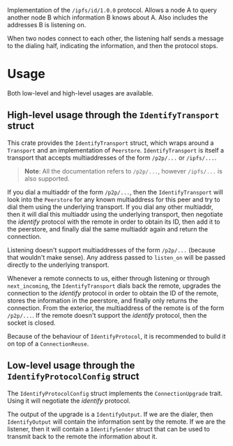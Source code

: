 Implementation of the `/ipfs/id/1.0.0` protocol. Allows a node A to query another node B which
information B knows about A. Also includes the addresses B is listening on.

When two nodes connect to each other, the listening half sends a message to the dialing half,
indicating the information, and then the protocol stops.

# Usage

Both low-level and high-level usages are available.

## High-level usage through the `IdentifyTransport` struct

This crate provides the `IdentifyTransport` struct, which wraps around a `Transport` and an
implementation of `Peerstore`. `IdentifyTransport` is itself a transport that accepts
multiaddresses of the form `/p2p/...` or `/ipfs/...`.

> **Note**: All the documentation refers to `/p2p/...`, however `/ipfs/...` is also supported.

If you dial a multiaddr of the form `/p2p/...`, then the `IdentifyTransport` will look into
the `Peerstore` for any known multiaddress for this peer and try to dial them using the
underlying transport. If you dial any other multiaddr, then it will dial this multiaddr using
the underlying transport, then negotiate the *identify* protocol with the remote in order to
obtain its ID, then add it to the peerstore, and finally dial the same multiaddr again and
return the connection.

Listening doesn't support multiaddresses of the form `/p2p/...` (because that wouldn't make
sense). Any address passed to `listen_on` will be passed directly to the underlying transport.

Whenever a remote connects to us, either through listening or through `next_incoming`, the
`IdentifyTransport` dials back the remote, upgrades the connection to the *identify* protocol
in order to obtain the ID of the remote, stores the information in the peerstore, and finally
only returns the connection. From the exterior, the multiaddress of the remote is of the form
`/p2p/...`. If the remote doesn't support the *identify* protocol, then the socket is closed.

Because of the behaviour of `IdentifyProtocol`, it is recommended to build it on top of a
`ConnectionReuse`.

## Low-level usage through the `IdentifyProtocolConfig` struct

The `IdentifyProtocolConfig` struct implements the `ConnectionUpgrade` trait. Using it will
negotiate the *identify* protocol.

The output of the upgrade is a `IdentifyOutput`. If we are the dialer, then `IdentifyOutput`
will contain the information sent by the remote. If we are the listener, then it will contain
a `IdentifySender` struct that can be used to transmit back to the remote the information about
it.
